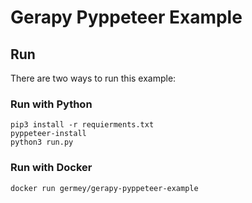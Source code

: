 # Gerapy Pyppeteer Example

## Run

There are two ways to run this example:

### Run with Python

```shell script
pip3 install -r requierments.txt
pyppeteer-install
python3 run.py
```

### Run with Docker

```shell script
docker run germey/gerapy-pyppeteer-example
```
